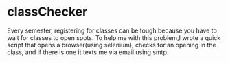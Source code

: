 # classChecker
Every semester, registering for classes can be tough because you have to wait for classes to open spots. To help me with this problem,I wrote a quick script that opens a browser(using selenium),
checks for an opening in  the class, and if there is one it texts me via email using smtp.
